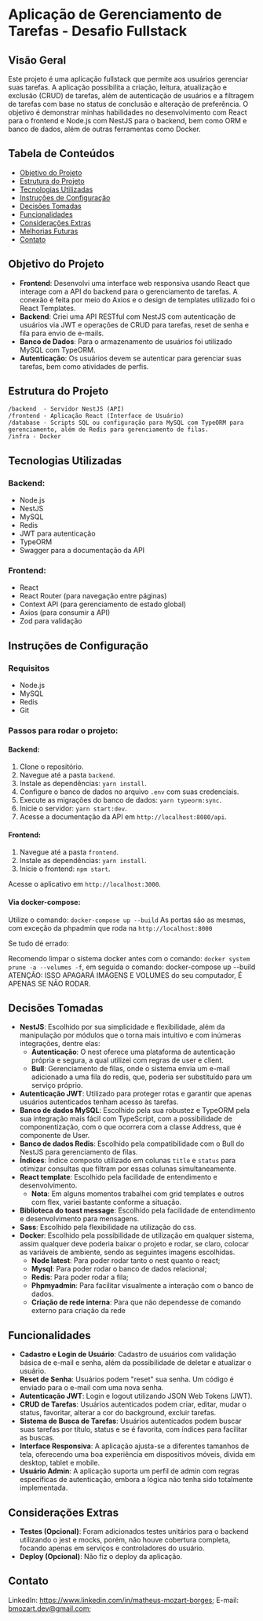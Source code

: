 

# Aplicação de Gerenciamento de Tarefas - Desafio Fullstack

## Visão Geral

Este projeto é uma aplicação fullstack que permite aos usuários gerenciar suas tarefas. A aplicação possibilita a criação, leitura, atualização e exclusão (CRUD) de tarefas, além de autenticação de usuários e a filtragem de tarefas com base no status de conclusão e alteração de preferência. O objetivo é demonstrar minhas habilidades no desenvolvimento com React para o frontend e Node.js com NestJS para o backend, bem como ORM e banco de dados, além de outras ferramentas como Docker.

## Tabela de Conteúdos

- [Objetivo do Projeto](#objetivo-do-projeto)
- [Estrutura do Projeto](#estrutura-do-projeto)
- [Tecnologias Utilizadas](#tecnologias-utilizadas)
- [Instruções de Configuração](#instruções-de-configuração)
- [Decisões Tomadas](#decisões-tomadas)
- [Funcionalidades](#funcionalidades)
- [Considerações Extras](#considerações-extras)
- [Melhorias Futuras](#melhorias-futuras)
- [Contato](#contato)

## Objetivo do Projeto

- **Frontend**: Desenvolvi uma interface web responsiva usando React que interage com a API do backend para o gerenciamento de tarefas. A conexão é feita por meio do Axios e o design de templates utilizado foi o React Templates.
- **Backend**: Criei uma API RESTful com NestJS com autenticação de usuários via JWT e operações de CRUD para tarefas, reset de senha e fila para envio de e-mails.
- **Banco de Dados**: Para o armazenamento de usuários foi utilizado MySQL com TypeORM.
- **Autenticação**: Os usuários devem se autenticar para gerenciar suas tarefas, bem como atividades de perfis.

## Estrutura do Projeto

```
/backend  - Servidor NestJS (API)
/frontend - Aplicação React (Interface de Usuário)
/database - Scripts SQL ou configuração para MySQL com TypeORM para gerenciamento, além de Redis para gerenciamento de filas.
/infra - Docker
```

## Tecnologias Utilizadas

### Backend:

- Node.js
- NestJS
- MySQL
- Redis
- JWT para autenticação
- TypeORM
- Swagger para a documentação da API

### Frontend:

- React
- React Router (para navegação entre páginas)
- Context API (para gerenciamento de estado global)
- Axios (para consumir a API)
- Zod para validação

## Instruções de Configuração

### Requisitos

- Node.js
- MySQL
- Redis
- Git

### Passos para rodar o projeto:

#### Backend:

1. Clone o repositório.
2. Navegue até a pasta `backend`.
3. Instale as dependências: `yarn install`.
4. Configure o banco de dados no arquivo `.env` com suas credenciais.
5. Execute as migrações do banco de dados: `yarn typeorm:sync`.
6. Inicie o servidor: `yarn start:dev`.
7. Acesse a documentação da API em `http://localhost:8080/api`.

#### Frontend:

1. Navegue até a pasta `frontend`.
2. Instale as dependências: `yarn install`.
3. Inicie o frontend: `npm start`.

Acesse o aplicativo em `http://localhost:3000`.

#### Via docker-compose:

Utilize o comando: `docker-compose up --build`
As portas são as mesmas, com exceção da phpadmin que roda na `http://localhost:8000`

Se tudo dé errado:

Recomendo limpar o sistema docker antes com o comando: `docker system prune -a --volumes -f`, em seguida o comando: docker-compose up --build
ATENÇÃO: ISSO APAGARÁ IMAGENS E VOLUMES do seu computador, É APENAS SE NÃO RODAR.

## Decisões Tomadas

- **NestJS**: Escolhido por sua simplicidade e flexibilidade, além da manipulação por módulos que o torna mais intuitivo e com inúmeras integrações, dentre elas:
  - **Autenticação**: O nest oferece uma plataforma de autenticação própria e segura, a qual utilizei com regras de user e client.
  - **Bull**: Gerenciamento de filas, onde o sistema envia um e-mail adicionado a uma fila do redis, que, poderia ser substituído para um serviço próprio.
- **Autenticação JWT**: Utilizado para proteger rotas e garantir que apenas usuários autenticados tenham acesso às tarefas.
- **Banco de dados MySQL**: Escolhido pela sua robustez e TypeORM pela sua integração mais fácil com TypeScript, com a possibilidade de componentização, com o que ocorrera com a classe Address, que é componente de User.
- **Banco de dados Redis**: Escolhido pela compatibilidade com o Bull do NestJS para gerenciamento de filas.
- **Índices**: Índice composto utilizado em colunas `title` e `status` para otimizar consultas que filtram por essas colunas simultaneamente.
- **React template**: Escolhido pela facilidade de entendimento e desenvolvimento.
  - **Nota**: Em alguns momentos trabalhei com grid templates e outros com flex, variei bastante conforme a situação.
- **Biblioteca do toast message**: Escolhido pela facilidade de entendimento e desenvolvimento para mensagens.
- **Sass**: Escolhido pela flexibilidade na utilização do css.
- **Docker**: Escolhido pela possibilidade de utilização em qualquer sistema, assim qualquer deve poderia baixar o projeto e rodar, se claro, colocar as variáveis de ambiente, sendo as seguintes imagens escolhidas.
  - **Node latest**: Para poder rodar tanto o nest quanto o react;
  - **Mysql**: Para poder rodar o banco de dados relacional;
  - **Redis**: Para poder rodar a fila;
  - **Phpmyadmin**: Para facilitar visualmente a interação com o banco de dados.
  - **Criação de rede interna**: Para que não dependesse de comando externo para criação da rede

## Funcionalidades

- **Cadastro e Login de Usuário**: Cadastro de usuários com validação básica de e-mail e senha, além da possibilidade de deletar e atualizar o usuário.
- **Reset de Senha**: Usuários podem "reset" sua senha. Um código é enviado para o e-mail com uma nova senha.
- **Autenticação JWT**: Login e logout utilizando JSON Web Tokens (JWT).
- **CRUD de Tarefas**: Usuários autenticados podem criar, editar, mudar o status, favoritar, alterar a cor do background, excluir tarefas.
- **Sistema de Busca de Tarefas**: Usuários autenticados podem buscar suas tarefas por título, status e se é favorita, com índices para facilitar as buscas.
- **Interface Responsiva**: A aplicação ajusta-se a diferentes tamanhos de tela, oferecendo uma boa experiência em dispositivos móveis, divida em desktop, tablet e mobile.
- **Usuário Admin**: A aplicação suporta um perfil de admin com regras específicas de autenticação, embora a lógica não tenha sido totalmente implementada.

## Considerações Extras

- **Testes (Opcional)**: Foram adicionados testes unitários para o backend utilizando o jest e mocks, porém, não houve cobertura completa, focando apenas em serviços e controladores do usuário.
- **Deploy (Opcional)**: Não fiz o deploy da aplicação.

## Contato

LinkedIn: https://www.linkedin.com/in/matheus-mozart-borges;
E-mail: bmozart.dev@gmail.com;
